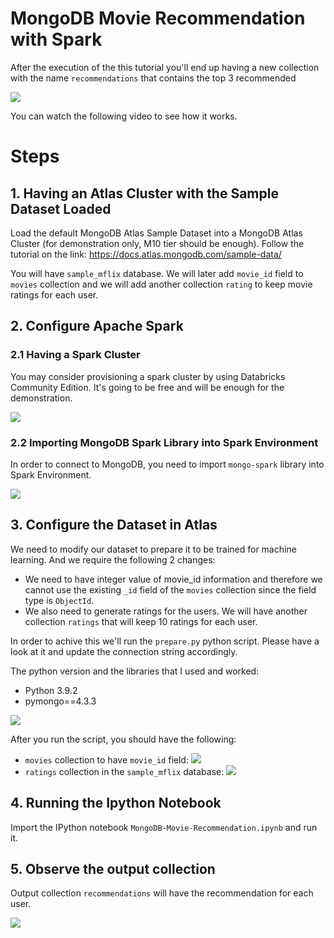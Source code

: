 # MongoDB Movie Recommendation with Spark

After the execution of the this tutorial you'll end up having a new collection with the name `recommendations` that contains the top 3 recommended

![](screenshots/recommendations-collection.png)

You can watch the following video to see how it works.

# Steps

## 1. Having an Atlas Cluster with the Sample Dataset Loaded

Load the default MongoDB Atlas Sample Dataset into a MongoDB Atlas Cluster (for demonstration only, M10 tier should be enough). Follow the tutorial on the link: https://docs.atlas.mongodb.com/sample-data/

You will have `sample_mflix` database. We will later add `movie_id` field to `movies` collection and we will add another collection `rating` to keep movie ratings for each user.

## 2. Configure Apache Spark

### 2.1 Having a Spark Cluster

You may consider provisioning a spark cluster by using Databricks Community Edition. It's going to be free and will be enough for the demonstration.

![](screenshots/databricks-community-spark.png)

### 2.2 Importing MongoDB Spark Library into Spark Environment

In order to connect to MongoDB, you need to import `mongo-spark` library into Spark Environment.

![](screenshots/mongo-spark-import.png)

## 3. Configure the Dataset in Atlas

We need to modify our dataset to prepare it to be trained for machine learning. And we require the following 2 changes:

- We need to have integer value of movie_id information and therefore we cannot use the existing `_id` field of the `movies` collection since the field type is `ObjectId`.
- We also need to generate ratings for the users. We will have another collection `ratings` that will keep 10 ratings for each user.

In order to achive this we'll run the `prepare.py` python script. Please have a look at it and update the connection string accordingly.

The python version and the libraries that I used and worked:
- Python 3.9.2
- pymongo==4.3.3

![](screenshots/ratings-population.png)

After you run the script, you should have the following:

- `movies` collection to have `movie_id` field:
![](screenshots/movies-collection.png)
- `ratings` collection in the `sample_mflix` database:
![](screenshots/ratings-collection.png)

## 4. Running the Ipython Notebook

Import the IPython notebook `MongoDB-Movie-Recommendation.ipynb` and run it. 

## 5. Observe the output collection

Output collection `recommendations` will have the recommendation for each user.

![](screenshots/recommendations-collection.png)
